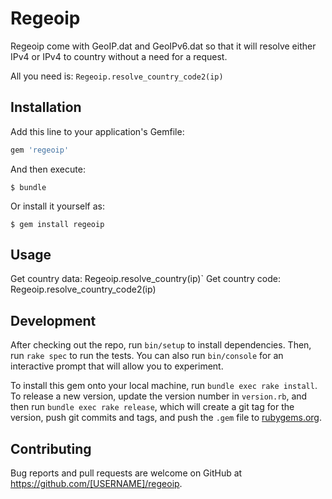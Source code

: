 # Regeoip

Regeoip come with GeoIP.dat and GeoIPv6.dat so that it will resolve
either IPv4 or IPv4 to country without a need for a request.

All you need is: `Regeoip.resolve_country_code2(ip)`

## Installation

Add this line to your application's Gemfile:

```ruby
gem 'regeoip'
```

And then execute:

    $ bundle

Or install it yourself as:

    $ gem install regeoip

## Usage

Get country data:
    Regeoip.resolve_country(ip)`
Get country code:
    Regeoip.resolve_country_code2(ip)

## Development

After checking out the repo, run `bin/setup` to install dependencies. Then, run `rake spec` to run the tests. You can also run `bin/console` for an interactive prompt that will allow you to experiment.

To install this gem onto your local machine, run `bundle exec rake install`. To release a new version, update the version number in `version.rb`, and then run `bundle exec rake release`, which will create a git tag for the version, push git commits and tags, and push the `.gem` file to [rubygems.org](https://rubygems.org).

## Contributing

Bug reports and pull requests are welcome on GitHub at https://github.com/[USERNAME]/regeoip.

